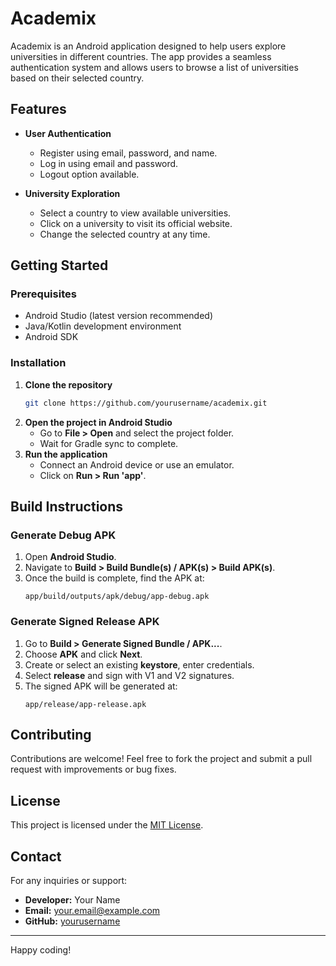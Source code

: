 # Academix

Academix is an Android application designed to help users explore universities in different countries. The app provides a seamless authentication system and allows users to browse a list of universities based on their selected country.

## Features

- **User Authentication**
  * Register using email, password, and name.
  * Log in using email and password.
  * Logout option available.

- **University Exploration**
  * Select a country to view available universities.
  * Click on a university to visit its official website.
  * Change the selected country at any time.

## Getting Started

### Prerequisites
* Android Studio (latest version recommended)
* Java/Kotlin development environment
* Android SDK

### Installation
1. **Clone the repository**
   ```bash
   git clone https://github.com/yourusername/academix.git
   ```
2. **Open the project in Android Studio**
   * Go to **File > Open** and select the project folder.
   * Wait for Gradle sync to complete.
3. **Run the application**
   * Connect an Android device or use an emulator.
   * Click on **Run > Run 'app'**.

## Build Instructions

### Generate Debug APK
1. Open **Android Studio**.
2. Navigate to **Build > Build Bundle(s) / APK(s) > Build APK(s)**.
3. Once the build is complete, find the APK at:
   ```
   app/build/outputs/apk/debug/app-debug.apk
   ```

### Generate Signed Release APK
1. Go to **Build > Generate Signed Bundle / APK...**.
2. Choose **APK** and click **Next**.
3. Create or select an existing **keystore**, enter credentials.
4. Select **release** and sign with V1 and V2 signatures.
5. The signed APK will be generated at:
   ```
   app/release/app-release.apk
   ```

## Contributing
Contributions are welcome! Feel free to fork the project and submit a pull request with improvements or bug fixes.

## License
This project is licensed under the [MIT License](LICENSE).

## Contact
For any inquiries or support:
* **Developer:** Your Name
* **Email:** your.email@example.com
* **GitHub:** [yourusername](https://github.com/yourusername)

---
Happy coding!

